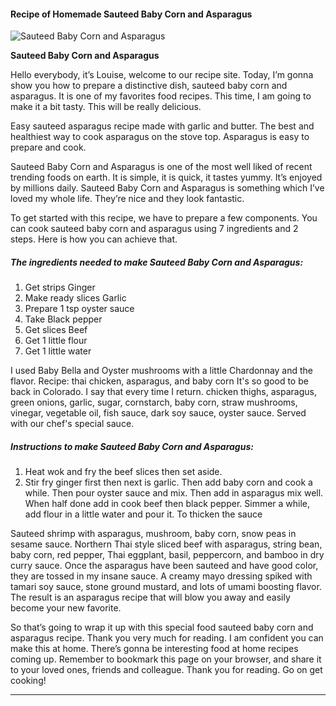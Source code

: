             

#### Recipe of Homemade Sauteed Baby Corn and Asparagus

![Sauteed Baby Corn and Asparagus](https://img-global.cpcdn.com/recipes/3d553771512ac675/751x532cq70/sauteed-baby-corn-and-asparagus-recipe-main-photo.jpg)

**Sauteed Baby Corn and Asparagus**

Hello everybody, it’s Louise, welcome to our recipe site. Today, I’m gonna show you how to prepare a distinctive dish, sauteed baby corn and asparagus. It is one of my favorites food recipes. This time, I am going to make it a bit tasty. This will be really delicious.

Easy sauteed asparagus recipe made with garlic and butter. The best and healthiest way to cook asparagus on the stove top. Asparagus is easy to prepare and cook.

Sauteed Baby Corn and Asparagus is one of the most well liked of recent trending foods on earth. It is simple, it is quick, it tastes yummy. It’s enjoyed by millions daily. Sauteed Baby Corn and Asparagus is something which I’ve loved my whole life. They’re nice and they look fantastic.

To get started with this recipe, we have to prepare a few components. You can cook sauteed baby corn and asparagus using 7 ingredients and 2 steps. Here is how you can achieve that.

##### The ingredients needed to make Sauteed Baby Corn and Asparagus:

1.  Get strips Ginger
2.  Make ready slices Garlic
3.  Prepare 1 tsp oyster sauce
4.  Take Black pepper
5.  Get slices Beef
6.  Get 1 little flour
7.  Get 1 little water

I used Baby Bella and Oyster mushrooms with a little Chardonnay and the flavor. Recipe: thai chicken, asparagus, and baby corn It's so good to be back in Colorado. I say that every time I return. chicken thighs, asparagus, green onions, garlic, sugar, cornstarch, baby corn, straw mushrooms, vinegar, vegetable oil, fish sauce, dark soy sauce, oyster sauce. Served with our chef's special sauce.

##### Instructions to make Sauteed Baby Corn and Asparagus:

1.  Heat wok and fry the beef slices then set aside.
2.  Stir fry ginger first then next is garlic. Then add baby corn and cook a while. Then pour oyster sauce and mix. Then add in asparagus mix well. When half done add in cook beef then black pepper. Simmer a while, add flour in a little water and pour it. To thicken the sauce

Sauteed shrimp with asparagus, mushroom, baby corn, snow peas in sesame sauce. Northern Thai style sliced beef with asparagus, string bean, baby corn, red pepper, Thai eggplant, basil, peppercorn, and bamboo in dry curry sauce. Once the asparagus have been sauteed and have good color, they are tossed in my insane sauce. A creamy mayo dressing spiked with tamari soy sauce, stone ground mustard, and lots of umami boosting flavor. The result is an asparagus recipe that will blow you away and easily become your new favorite.

So that’s going to wrap it up with this special food sauteed baby corn and asparagus recipe. Thank you very much for reading. I am confident you can make this at home. There’s gonna be interesting food at home recipes coming up. Remember to bookmark this page on your browser, and share it to your loved ones, friends and colleague. Thank you for reading. Go on get cooking!

* * *